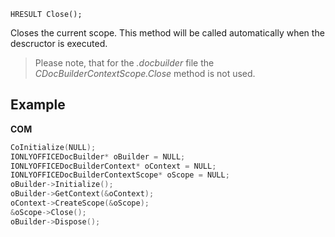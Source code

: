 `HRESULT Close();`

Closes the current scope. This method will be called automatically when the descructor is executed.

> Please note, that for the *.docbuilder* file the *CDocBuilderContextScope.Close* method is not used.

## Example

**COM**

```cpp
CoInitialize(NULL);
IONLYOFFICEDocBuilder* oBuilder = NULL;
IONLYOFFICEDocBuilderContext* oContext = NULL;
IONLYOFFICEDocBuilderContextScope* oScope = NULL;
oBuilder->Initialize();
oBuilder->GetContext(&oContext);
oContext->CreateScope(&oScope);
&oScope->Close();
oBuilder->Dispose();
```
